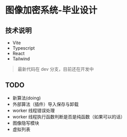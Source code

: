 # 图像加密系统-毕业设计

## 技术说明

- Vite
- Typescript
- React
- Tailwind

> 最新代码在 dev 分支，目前还在开发中

## TODO

- 新算法(doing)
- 外部算法（插件）导入保存与卸载
- worker 线程错误处理
- worker 线程执行函数判断是否是纯函数（如果可以的话）
- 图像隐写模块
- 虚拟列表
